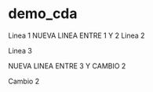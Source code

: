 # demo_cda

Linea 1
NUEVA LINEA ENTRE 1 Y 2
Linea 2

Linea 3

NUEVA LINEA ENTRE 3 Y CAMBIO 2

Cambio 2
